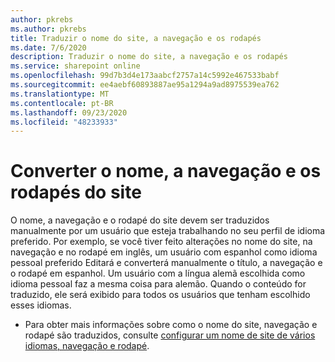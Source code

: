 ```yaml
---
author: pkrebs
ms.author: pkrebs
title: Traduzir o nome do site, a navegação e os rodapés
ms.date: 7/6/2020
description: Traduzir o nome do site, a navegação e os rodapés
ms.service: sharepoint online
ms.openlocfilehash: 99d7b3d4e173aabcf2757a14c5992e467533babf
ms.sourcegitcommit: ee4aebf60893887ae95a1294a9ad8975539ea762
ms.translationtype: MT
ms.contentlocale: pt-BR
ms.lasthandoff: 09/23/2020
ms.locfileid: "48233933"
---
```

# <a name="translate-the-site-name-navigation-and-footers"></a>Converter o nome, a navegação e os rodapés do site
O nome, a navegação e o rodapé do site devem ser traduzidos manualmente por um usuário que esteja trabalhando no seu perfil de idioma preferido. Por exemplo, se você tiver feito alterações no nome do site, na navegação e no rodapé em inglês, um usuário com espanhol como idioma pessoal preferido Editará e converterá manualmente o título, a navegação e o rodapé em espanhol. Um usuário com a língua alemã escolhida como idioma pessoal faz a mesma coisa para alemão. Quando o conteúdo for traduzido, ele será exibido para todos os usuários que tenham escolhido esses idiomas.  

- Para obter mais informações sobre como o nome do site, navegação e rodapé são traduzidos, consulte [configurar um nome de site de vários idiomas, navegação e rodapé](https://support.office.com/article/create-multilingual-communication-sites-pages-and-news-2bb7d610-5453-41c6-a0e8-6f40b3ed750c#bkmk_muitranslations).
